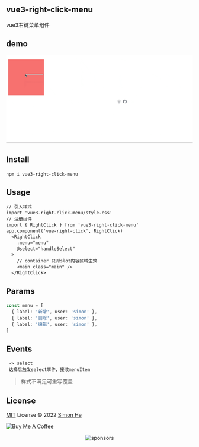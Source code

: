 ## vue3-right-click-menu
vue3右键菜单组件

## demo
![demo](./assets/demo.gif)

## Install
```
npm i vue3-right-click-menu
```

## Usage
```
// 引入样式
import 'vue3-right-click-menu/style.css'
// 注册组件
import { RightClick } from 'vue3-right-click-menu'
app.component('vue-right-click', RightClick)
  <RightClick
    :menu="menu"
    @select="handleSelect"
  >
    // container 只对slot内容区域生效
    <main class="main" />
  </RightClick>
```

## Params
```ts
const menu = [
  { label: '新增', user: 'simon' },
  { label: '删除', user: 'simon' },
  { label: '编辑', user: 'simon' },
]
```

## Events
```
 -> select
 选择后触发select事件，接收menuItem
```

>样式不满足可重写覆盖

## License
[MIT](./LICENSE) License © 2022 [Simon He](https://github.com/Simon-He95)

<a href="https://github.com/Simon-He95/sponsor" target="_blank"><img src="https://cdn.buymeacoffee.com/buttons/default-orange.png" alt="Buy Me A Coffee" style="height: 51px !important;width: 217px !important;" ></a>


<span><div align="center">![sponsors](https://www.hejian.club/images/sponsors.jpg)</div></span>
